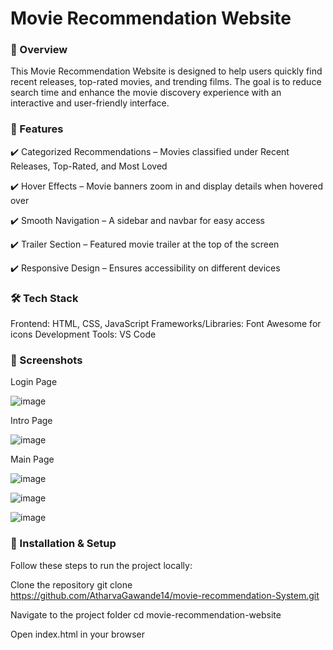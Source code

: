 # Movie Recommendation Website
### 📌 Overview
This Movie Recommendation Website is designed to help users quickly find recent releases, top-rated movies, and trending films. The goal is to reduce search time and enhance the movie discovery experience with an interactive and user-friendly interface.

### 🌟 Features
✔️ Categorized Recommendations – Movies classified under Recent Releases, Top-Rated, and Most Loved

✔️ Hover Effects – Movie banners zoom in and display details when hovered over

✔️ Smooth Navigation – A sidebar and navbar for easy access

✔️ Trailer Section – Featured movie trailer at the top of the screen

✔️ Responsive Design – Ensures accessibility on different devices

### 🛠️ Tech Stack
Frontend: HTML, CSS, JavaScript
Frameworks/Libraries: Font Awesome for icons
Development Tools: VS Code

### 📸 Screenshots
Login Page

![image](https://github.com/user-attachments/assets/98be4387-d3b8-4b49-8fef-2f9a22292320)

Intro Page

![image](https://github.com/user-attachments/assets/95794fdc-9502-48ef-938b-34e926062f40)

Main Page

![image](https://github.com/user-attachments/assets/1980b207-747e-40dc-ae4b-92875e390c47)

![image](https://github.com/user-attachments/assets/289cb608-16b4-4982-b17c-b3232d5202ed)

![image](https://github.com/user-attachments/assets/67027a71-19b4-4c79-9ad4-32f4d06b394d)



### 🚀 Installation & Setup
Follow these steps to run the project locally:

Clone the repository
git clone https://github.com/AtharvaGawande14/movie-recommendation-System.git

Navigate to the project folder
cd movie-recommendation-website

Open index.html in your browser
